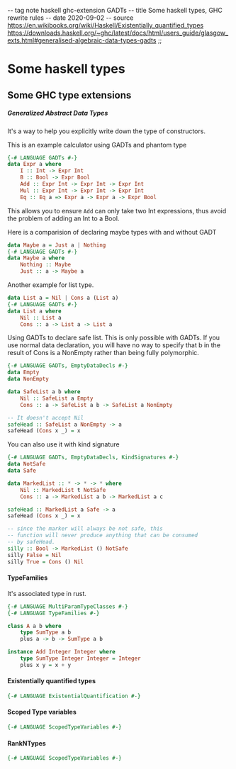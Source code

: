 -- tag note haskell ghc-extension GADTs
-- title Some haskell types, GHC rewrite rules
-- date 2020-09-02
-- source https://en.wikibooks.org/wiki/Haskell/Existentially_quantified_types
          https://downloads.haskell.org/~ghc/latest/docs/html/users_guide/glasgow_exts.html#generalised-algebraic-data-types-gadts
;;
# Some haskell types

## Some GHC type extensions
##### Generalized Abstract Data Types
It's a way to help you explicitly write down the type of constructors.

This is an example calculator using GADTs and phantom type
```haskell
{-# LANGUAGE GADTs #-}
data Expr a where
    I :: Int -> Expr Int
    B :: Bool -> Expr Bool
    Add :: Expr Int -> Expr Int -> Expr Int
    Mul :: Expr Int -> Expr Int -> Expr Int
    Eq :: Eq a => Expr a -> Expr a -> Expr Bool
```

This allows you to ensure `Add` can only take two Int expressions, thus avoid the problem of adding an Int to a Bool.

Here is a comparision of declaring maybe types with and without GADT
```haskell
data Maybe a = Just a | Nothing
{-# LANGUAGE GADTs #-}
data Maybe a where
    Nothing :: Maybe
    Just :: a -> Maybe a
```

Another example for list type.
```haskell
data List a = Nil | Cons a (List a)
{-# LANGUAGE GADTs #-}
data List a where
    Nil :: List a
    Cons :: a -> List a -> List a
```

Using GADTs to declare safe list. This is only possible with GADTs. If you use normal data declaration, you will have no way to specify that b in the result of Cons is a NonEmpty rather than being fully polymorphic.

```haskell
{-# LANGUAGE GADTs, EmptyDataDecls #-}
data Empty
data NonEmpty

data SafeList a b where
    Nil :: SafeList a Empty
    Cons :: a -> SafeList a b -> SafeList a NonEmpty

-- It doesn't accept Nil
safeHead :: SafeList a NonEmpty -> a
safeHead (Cons x _) = x
```

You can also use it with kind signature

```haskell
{-# LANGUAGE GADTs, EmptyDataDecls, KindSignatures #-}
data NotSafe
data Safe

data MarkedList :: * -> * -> * where
    Nil :: MarkedList t NotSafe
    Cons :: a -> MarkedList a b -> MarkedList a c

safeHead :: MarkedList a Safe -> a
safeHead (Cons x _) = x

-- since the marker will always be not safe, this
-- function will never produce anything that can be consumed
-- by safeHead.
silly :: Bool -> MarkedList () NotSafe
silly False = Nil
silly True = Cons () Nil
```

#### TypeFamilies
It's associated type in rust.

```haskell
{-# LANGUAGE MultiParamTypeClasses #-}
{-# LANGUAGE TypeFamilies #-}

class A a b where
    type SumType a b
    plus a -> b -> SumType a b

instance Add Integer Integer where
    type SumType Integer Integer = Integer
    plus x y = x + y
```

#### Existentially quantified types
```haskell
{-# LANGUAGE ExistentialQuantification #-}

```

#### Scoped Type variables
```haskell
{-# LANGUAGE ScopedTypeVariables #-}

```

#### RankNTypes
```haskell
{-# LANGUAGE ScopedTypeVariables #-}

```
